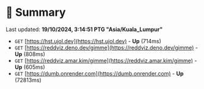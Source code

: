 # 📖 Summary
Last updated: **19/10/2024, 3:14:51 PTG "Asia/Kuala_Lumpur"**

- `GET` [https://hst.ujol.dev](https://hst.ujol.dev) - **Up** (714ms)
- `GET` [https://reddviz.deno.dev/gimme](https://reddviz.deno.dev/gimme) - **Up** (808ms)
- `GET` [https://reddviz.amar.kim/gimme](https://reddviz.amar.kim/gimme) - **Up** (605ms)
- `GET` [https://dumb.onrender.com](https://dumb.onrender.com) - **Up** (72813ms)
